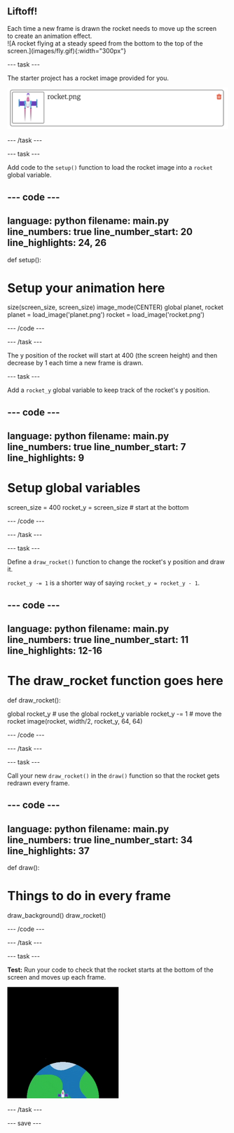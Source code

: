 ## Liftoff!

<div style="display: flex; flex-wrap: wrap">
<div style="flex-basis: 200px; flex-grow: 1; margin-right: 15px;">
Each time a new frame is drawn the rocket needs to move up the screen to create an animation effect.
</div>
<div>
![A rocket flying at a steady speed from the bottom to the top of the screen.](images/fly.gif){:width="300px"}
</div>
</div>

--- task ---

The starter project has a rocket image provided for you. 

![Image of the rocket in the Trinket image library.](images/trinket_rocket_image.png)

--- /task ---

--- task ---

Add code to the `setup()` function to load the rocket image into a `rocket` global variable. 

--- code ---
---
language: python
filename: main.py
line_numbers: true
line_number_start: 20
line_highlights: 24, 26
---
def setup():
  # Setup your animation here
  size(screen_size, screen_size)
  image_mode(CENTER)
  global planet, rocket
  planet = load_image('planet.png')
  rocket = load_image('rocket.png')

--- /code ---

--- /task ---

The y position of the rocket will start at 400 (the screen height) and then decrease by 1 each time a new frame is drawn.

--- task ---

Add a `rocket_y` global variable to keep track of the rocket's y position. 

--- code ---
---
language: python
filename: main.py
line_numbers: true
line_number_start: 7 
line_highlights: 9
---
# Setup global variables 
screen_size = 400
rocket_y = screen_size # start at the bottom

--- /code ---

--- /task ---

--- task ---

Define a `draw_rocket()` function to change the rocket's y position and draw it.

`rocket_y -= 1` is a shorter way of saying `rocket_y = rocket_y - 1`.

--- code ---
---
language: python
filename: main.py
line_numbers: true
line_number_start: 11 
line_highlights: 12-16 
---
# The draw_rocket function goes here
def draw_rocket():

  global rocket_y # use the global rocket_y variable
  rocket_y -= 1 # move the rocket
  image(rocket, width/2, rocket_y, 64, 64)


--- /code ---

--- /task ---

--- task ---

Call your new `draw_rocket()` in the `draw()` function so that the rocket gets redrawn every frame.

--- code ---
---
language: python
filename: main.py
line_numbers: true
line_number_start: 34 
line_highlights: 37 
---
def draw():
  # Things to do in every frame
  draw_background()
  draw_rocket()


--- /code ---

--- /task ---

--- task ---  

**Test:** Run your code to check that the rocket starts at the bottom of the screen and moves up each frame.

![Image of the rocket half way up the screen.](images/trinket_rocket_fly.gif)

--- /task ---

--- save ---